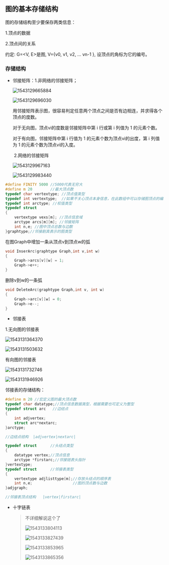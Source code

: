 ## 图的基本存储结构

图的存储结构至少要保存两类信息：

1.顶点的数据

2.顶点间的关系

约定:   G=<V,  E>是图,  V={v0, v1, v2,  … vn-1 }, 设顶点的角标为它的编号。

### 存储结构

* 邻接矩阵：1.非网络的邻接矩阵；

  ![1543129665884](D:\Study-_Note\数据结构\图\非网络的邻接矩阵)

  ![1543129696030](D:\Study-_Note\数据结构\图\邻接矩阵示例)

  用邻接矩阵表示图，很容易判定任意两个顶点之间是否有边相连，并求得各个顶点的度数。

  对于无向图，顶点vi的度数是邻接矩阵中第 i 行或第 i 列值为 1 的元素个数。

  对于有向图，邻接矩阵中第 i 行值为 1 的元素个数为顶点vi的出度，第 i 列值为 1 的元素个数为顶点vi的入度。

  ​                   2.网络的邻接矩阵

  ![1543129967163](D:\Study-_Note\数据结构\图\%5CUsers%5C41448%5CAppData%5CRoaming%5CTypora%5Ctypora-user-images%5C1543129967163.png)

  ![1543129983440](D:\Study-_Note\数据结构\图\%5CUsers%5C41448%5CAppData%5CRoaming%5CTypora%5Ctypora-user-images%5C1543129983440.png)

```c
#define FINITY 5000 //5000代表无穷大
#define m 20        //最大顶点数
typedef char vertextype; //顶点值类型
typedef int vertextype;  //如果不关心顶点本身信息，在此数组中可以存储图顶点的编号
typedef int arctype; //权值类型
typedef struct
{
    vertextype vexs[m]; //顶点信息域
    arctype arcs[m][m]; //邻接矩阵
    int n,e; //图中顶点总数与边数
}graphtype;//邻接剧真表示的图类型
```

在图Graph中增加一条从顶点v到顶点w的弧

```c
void InserArc(graphtype Graph,int v,int w)
{
    Graph->arcs[v][w] = 1;
    Graph->e++;
}
```

删除v到w的一条弧

```c
void DeleteArc(graphtype Graph,int v, int w)
{
    Graph->arc[v][w] = 0;
    Graph->e--;
}
```

* 邻接表

1.无向图的邻接表

![1543131364370](D:\Study-_Note\数据结构\图\%5CUsers%5C41448%5CAppData%5CRoaming%5CTypora%5Ctypora-user-images%5C1543131364370.png)

![1543131503632](D:\Study-_Note\数据结构\图\%5CUsers%5C41448%5CAppData%5CRoaming%5CTypora%5Ctypora-user-images%5C1543131503632.png)

有向图的邻接表

![1543131732746](D:\Study-_Note\数据结构\图\%5CUsers%5C41448%5CAppData%5CRoaming%5CTypora%5Ctypora-user-images%5C1543131732746.png)

![1543131946926](D:\Study-_Note\数据结构\图\%5CUsers%5C41448%5CAppData%5CRoaming%5CTypora%5Ctypora-user-images%5C1543131946926.png)

邻接表的存储结构：

```c
#define m 20 //宏定义图的最大顶点数
typedef char datatype;//顶点信息数据类型，根据需要也可定义为整型
typedef struct arc   //边结点
{
    int adjvertex;
    struct arc*nextarc;
}arctype; 

//边结点结构  |adjvertex|nextarc|

typedef struct      //头结点类型
{
    datatype vertex;//顶点信息
    arctype *firstarc;//邻接链表头指针
}vertextype;
typedef struct		//邻接表类型
{
    vertextype adjlisttype[m];//存放头结点的顺序表
    int n,e;				  //图的顶点数与边数
}adjgraph;

//邻接表顶点结构	|vertex|firstarc|
```

* 十字链表

  >  不详细解说这个了
  >
  > ![1543133804113](D:\Study-_Note\数据结构\图\%5CUsers%5C41448%5CAppData%5CRoaming%5CTypora%5Ctypora-user-images%5C1543133804113.png)
  >
  > ![1543133827439](D:\Study-_Note\数据结构\图\%5CUsers%5C41448%5CAppData%5CRoaming%5CTypora%5Ctypora-user-images%5C1543133827439.png)
  >
  > ![1543133853965](D:\Study-_Note\数据结构\图\%5CUsers%5C41448%5CAppData%5CRoaming%5CTypora%5Ctypora-user-images%5C1543133853965.png)
  >
  > ![1543133865356](D:\Study-_Note\数据结构\图\%5CUsers%5C41448%5CAppData%5CRoaming%5CTypora%5Ctypora-user-images%5C1543133865356.png)
















